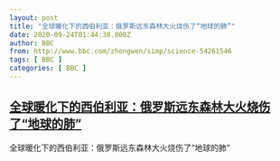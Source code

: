 ```yaml
---
layout: post
title: "全球暖化下的西伯利亚：俄罗斯远东森林大火烧伤了“地球的肺”"
date: 2020-09-24T01:44:38.000Z
author: BBC
from: http://www.bbc.com/zhongwen/simp/science-54261546
tags: [ BBC ]
categories: [ BBC ]
---
```

<!--1600911878000-->
[全球暖化下的西伯利亚：俄罗斯远东森林大火烧伤了“地球的肺”](http://www.bbc.com/zhongwen/simp/science-54261546)
------

<div>
全球暖化下的西伯利亚：俄罗斯远东森林大火烧伤了“地球的肺”
</div>
